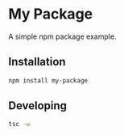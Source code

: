 # My Package

A simple npm package example.

## Installation

```bash
npm install my-package

```

## Developing

```bash
tsc -w
```

